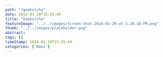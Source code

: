 ```yaml
---
path: "/geekulcha" 
date: 2014-03-29T15:25:49 
title: "Geekulcha" 
featureImage: "../../images/Screen-Shot-2014-03-29-at-3.20.18-PM.png"
thumb: "../../images/placeholder.png" 
abstract:  
tags: [] 
timeStamp: 2014-03-29T15:25:49 
categories: ['News'] 
---
```



